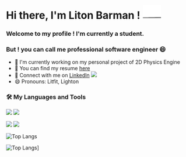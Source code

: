# Hi there, I'm Liton Barman ! <img src="https://github.com/GraceWXT/GraceWXT/blob/main/doc/paw-waving-cropped.webp" width="50px">



### Welcome to my profile ! I'm currently a student.
### But ! you can call me professional software engineer 😄


- 🔭 I'm currently working on my personal project of 2D Physics Engine
- 🧐 You can find my resume [here](https://github.com/litonbarman/LitonBarman.github.io/blob/main/LitonBarman_Resume.pdf)
- 🔗 Connect with me on [LinkedIn](https://www.linkedin.com/in/litonbarman) <img src="https://camo.githubusercontent.com/603c4b5be183feb62c872b2507be983d63148742c5746554777656b5d8d4df4e/68747470733a2f2f63646e2e6a7364656c6976722e6e65742f67682f64657669636f6e732f64657669636f6e2f69636f6e732f6c696e6b6564696e2f6c696e6b6564696e2d6f726967696e616c2e737667" width="30px">
- 😄 Pronouns: Litfit, Lighton



### 🛠 My Languages and Tools

![](https://img.shields.io/badge/<OS>-<Linux>-informational?style=flat&logo=<linux>&logoColor=white&color=2bbc8a)
![](https://img.shields.io/badge/<OS>-<Windows>-informational?style=flat&logo=<windows>&logoColor=white&color=2bbc8a)

![](https://img.shields.io/badge/<Editor>-<Vim>-informational?style=flat&logo=<vim>&logoColor=white&color=2bbc8a)
![](https://img.shields.io/badge/<Editor>-<IntelliJ>-informational?style=flat&logo=<intellij>&logoColor=white&color=2bbc8a)





![Top Langs](https://github-readme-stats.vercel.app/api/top-langs/?username=litonbarman&hide=css,html,slash,shell&theme=tokyonight&count_private=true)



![Top Langs](https://github-readme-stats.vercel.app/api?username=litonbarman&hide=prs,issues,contribs&show_icons=true&theme=dark)]

